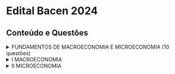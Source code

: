 # Edital Bacen 2024

## Conteúdo e Questões

<details>
    <summary>FUNDAMENTOS DE MACROECONOMIA E MICROECONOMIA (10 questões)

<details>
  <summary>I MACROECONOMIA</summary>
  <br>

  1. Contas nacionais
  2. Agregados monetários
  3. Multiplicador monetário, criação e destruição de moeda
  4. Contas do sistema monetário
  5. Balanço de pagamentos

</details>

<details>
  <summary>II MICROECONOMIA</summary>
  <br>

  1. Estrutura de mercado:
      - Formas de organização da atividade econômica, o papel dos preços, custo de oportunidade e fronteiras das possibilidades de produção
  2. Oferta e demanda:
      - Curvas de indiferença
      - Restrição orçamentária
      - Equilíbrio do consumidor
      - Efeitos preço, renda e substituição
      - Curva de demanda
      - Elasticidade da demanda
</details>

</details>

<!--script>
// Script para o funcionamento do accordion
document.addEventListener("DOMContentLoaded", function() {
  const details = document.querySelectorAll("details");

  details.forEach(detail => {
    detail.addEventListener("toggle", function() {
      this.classList.toggle("active", this.open);
    });
  });
});
</script-->

